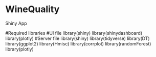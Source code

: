 # WineQuality
Shiny App

#Required libraries
#UI file
library(shiny)
library(shinydashboard)
library(plotly)
#Server file
library(shiny)
library(tidyverse)
library(DT)
library(ggplot2)
library(Hmisc)
library(corrplot)
library(randomForest)
library(plotly)